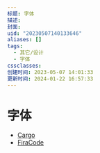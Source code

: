 ```yaml
---
标题: 字体
描述:
封面:
uid: "20230507140133646"
aliases: []
tags:
  - 其它/设计
  - 字体
cssclasses:
创建时间: 2023-05-07 14:01:33
更新时间: 2024-01-22 16:57:33
---
```


# 字体

- [Cargo](https://cargo.site/)
- [FiraCode](https://github.com/tonsky/FiraCode)
